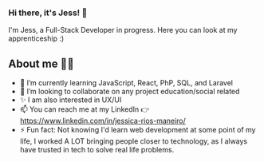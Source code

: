 ### Hi there, it's Jess! 👋
I'm Jess, a Full-Stack Developer in progress. Here you can look at my apprenticeship :)


## About me 🙋‍♀️
- 🌱 I’m currently learning JavaScript, React, PhP, SQL, and Laravel
- 👯 I’m looking to collaborate on any project education/social related
- ✨ I am also interested in UX/UI
- 📫 You can reach me at my LinkedIn 👉 https://www.linkedin.com/in/jessica-rios-maneiro/
- ⚡ Fun fact: Not knowing I'd learn web development at some point of my life, I worked A LOT bringing people closer to technology, as I always have trusted in tech to solve real life problems. 

